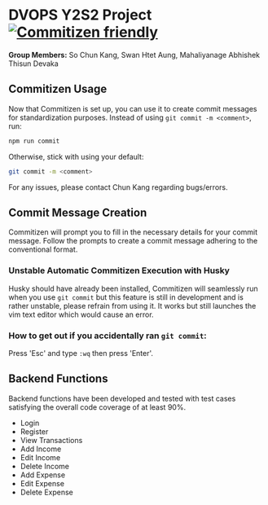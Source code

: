 # DVOPS Y2S2 Project [![Commitizen friendly](https://img.shields.io/badge/commitizen-friendly-brightgreen.svg)](http://commitizen.github.io/cz-cli/)
**Group Members:** So Chun Kang, Swan Htet Aung, Mahaliyanage Abhishek Thisun Devaka

## Commitizen Usage

Now that Commitizen is set up, you can use it to create commit messages for standardization purposes. Instead of using `git commit -m <comment>`, run:

```bash
npm run commit
```

Otherwise, stick with using your default:

```bash
git commit -m <comment>
```

For any issues, please contact Chun Kang regarding bugs/errors.


## Commit Message Creation

Commitizen will prompt you to fill in the necessary details for your commit message. Follow the prompts to create a commit message adhering to the conventional format.

### Unstable Automatic Commitizen Execution with Husky

Husky should have already been installed, Commitizen will seamlessly run when you use `git commit` but this feature is still in development and is rather unstable, please refrain from using it. It works but still launches the vim text editor which would cause an error.

### How to get out if you accidentally ran `git commit`:

Press 'Esc' and type `:wq` then press 'Enter'.

## Backend Functions

Backend functions have been developed and tested with test cases satisfying the overall code coverage of at least 90%.

- Login
- Register
- View Transactions
- Add Income
- Edit Income
- Delete Income
- Add Expense
- Edit Expense
- Delete Expense